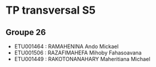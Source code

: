 # TP transversal S5

## Groupe 26
- ETU001464 : RAMAHENINA Ando Mickael
- ETU001506 : RAZAFIMAHEFA Mihoby Fahasoavana
- ETU001449 : RAKOTONANAHARY Maheritiana Michael


